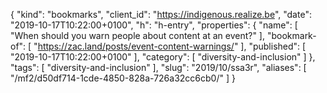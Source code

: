 {
  "kind": "bookmarks",
  "client_id": "https://indigenous.realize.be",
  "date": "2019-10-17T10:22:00+0100",
  "h": "h-entry",
  "properties": {
    "name": [
      "When should you warn people about content at an event?"
    ],
    "bookmark-of": [
      "https://zac.land/posts/event-content-warnings/"
    ],
    "published": [
      "2019-10-17T10:22:00+0100"
    ],
    "category": [
      "diversity-and-inclusion"
    ]
  },
  "tags": [
    "diversity-and-inclusion"
  ],
  "slug": "2019/10/ssa3r",
  "aliases": [
    "/mf2/d50df714-1cde-4850-828a-726a32cc6cb0/"
  ]
}

